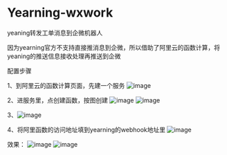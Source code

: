 # Yearning-wxwork
yeaning转发工单消息到企微机器人

因为yearning官方不支持直接推消息到企微，所以借助了阿里云的函数计算，将yeaning的推送信息接收处理再推送到企微

配置步骤

1、到阿里云的函数计算页面，先建一个服务
  ![image](https://user-images.githubusercontent.com/66998320/228772138-a7c5607c-baac-40f9-9edd-b851f1ce6900.png)
  
2、进服务里，点创建函数，按图创建
  ![image](https://user-images.githubusercontent.com/66998320/228773385-33695d74-fc37-4c50-9a15-0cb2be3b10dd.png)
  ![image](https://user-images.githubusercontent.com/66998320/228773489-f17451b2-721c-4707-8a96-67b2069f39d2.png)
  
3、![image](https://user-images.githubusercontent.com/66998320/228774509-f67b3799-afde-4a70-b625-6401a2fde265.png)

4、将阿里函数的访问地址填到yearning的webhook地址里
  ![image](https://user-images.githubusercontent.com/66998320/228774746-22532073-75d2-4a50-a8d3-00f20011e282.png)

效果：
  ![image](https://user-images.githubusercontent.com/66998320/228775218-e43fbde6-1a06-4a09-88a1-9be8cf720175.png)
  ![image](https://user-images.githubusercontent.com/66998320/228775412-464b8039-72f0-4c5f-ba40-8815840f6836.png)


  
  
  

